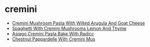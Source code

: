 # cremini

 * [Cremini Mushroom Pasta With Wilted Arugula And Goat Cheese](index/c/cremini-mushroom-pasta-with-wilted-arugula-and-goat-cheese-230171.json)
 * [Spaghetti With Cremini Mushrooms Lemon And Thyme](index/s/spaghetti-with-cremini-mushrooms-lemon-and-thyme-109024.json)
 * [Asiago Cremini Pasta Bake With Radicc](index/a/asiago-cremini-pasta-bake-with-radicc.json)
 * [Chestnut Pappardelle With Cremini Mus](index/c/chestnut-pappardelle-with-cremini-mus.json)
